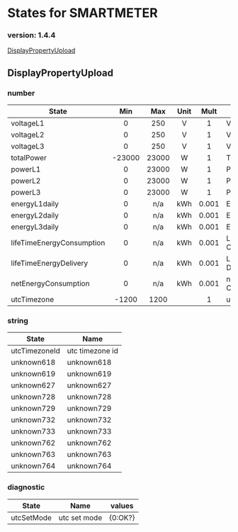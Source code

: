 # States for  SMARTMETER
### version: 1.4.4

[DisplayPropertyUpload](#DisplayPropertyUpload)



## DisplayPropertyUpload

### number
| State  |      Min     |      Max     |  Unit |  Mult |  Name |
|----------|:-------------:|:-------------:|:------:|:-----:|-----|
|voltageL1|0 | 250 | V | 1 |  Voltage L1 |
|voltageL2|0 | 250 | V | 1 |  Voltage L2 |
|voltageL3|0 | 250 | V | 1 |  Voltage L3 |
|totalPower|-23000 | 23000 | W | 1 |  Total Power |
|powerL1|0 | 23000 | W | 1 |  Power L1 |
|powerL2|0 | 23000 | W | 1 |  Power L2 |
|powerL3|0 | 23000 | W | 1 |  Power L3 |
|energyL1daily|0 |  n/a | kWh | 0.001 |  Energy L1 |
|energyL2daily|0 |  n/a | kWh | 0.001 |  Energy L2 |
|energyL3daily|0 |  n/a | kWh | 0.001 |  Energy L3 |
|lifeTimeEnergyConsumption|0 |  n/a | kWh | 0.001 |  Lifetime Consumption |
|lifeTimeEnergyDelivery|0 |  n/a | kWh | 0.001 |  Lifetime Delivery |
|netEnergyConsumption|0 |  n/a | kWh | 0.001 |  net Energy Consumption |
|utcTimezone|-1200 | 1200 |  | 1 |  utc timezone |


### string

| State  |  Name |
|----------|------|
|utcTimezoneId| utc timezone id |
|unknown618| unknown618 |
|unknown619| unknown619 |
|unknown627| unknown627 |
|unknown728| unknown728 |
|unknown729| unknown729 |
|unknown732| unknown732 |
|unknown733| unknown733 |
|unknown762| unknown762 |
|unknown763| unknown763 |
|unknown764| unknown764 |

### diagnostic

| State  |     Name |  values |
|----------|:-------------:|------|
|utcSetMode| utc set mode | {0:OK?} |

